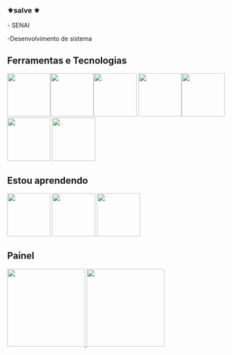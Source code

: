 ### ⚜salve ⚜

<!--
**Jorgx1974/jorgx1974** is a ✨ _special_ ✨ repository because its `README.md` (this file) appears on your GitHub profile.



🔭 Atualmente estou deseempregrado
- 🌱 Atualmente estou aprendendo pogramação
- 👯 Procuro colaboração por enquanto nada
- 🤔 Estou procurando ajuda com a vida
- 💬 Pergunte-me sobre jogos e filmes
- 📫 Como chegar até mim: converse

- ⚡ Curiosidade: calmo
-->- SENAI 
-Desenvolvimento de sistema

## Ferramentas e Tecnologias

<img src="https://cdn.jsdelivr.net/gh/devicons/devicon/icons/github/github-original.svg" width="100" height="100" /><img src="https://cdn.jsdelivr.net/gh/devicons/devicon/icons/vscode/vscode-original.svg" width="100" height="100" /><img src="https://cdn.jsdelivr.net/gh/devicons/devicon@latest/icons/figma/figma-original.svg" width="100" height="100" /> <img src="https://cdn.jsdelivr.net/gh/devicons/devicon/icons/html5/html5-original-wordmark.svg" width="100" height="100"/><img src="https://cdn.jsdelivr.net/gh/devicons/devicon/icons/css3/css3-original-wordmark.svg" width="100" height="100"/>   <img src="https://cdn.jsdelivr.net/gh/devicons/devicon@latest/icons/javascript/javascript-original.svg"  width="100" height="100" />   <img src="https://cdn.jsdelivr.net/gh/devicons/devicon@latest/icons/java/java-original-wordmark.svg" width="100" height="100" />
          
          
          
                    

## Estou aprendendo 
 <img src="https://cdn.jsdelivr.net/gh/devicons/devicon@latest/icons/mysql/mysql-original-wordmark.svg" width="100" height="100" /> <img src="https://cdn.jsdelivr.net/gh/devicons/devicon@latest/icons/json/json-original.svg"  width="100" height="100" /> <img src="https://cdn.jsdelivr.net/gh/devicons/devicon@latest/icons/androidstudio/androidstudio-original-wordmark.svg"  width="100" height="100" />
          
          
          

## Painel

<div> 
<a href="https://github.com/Jorgx1974"> 
<img height="180em" src="https://github-readme-stats.vercel.app/api/top-langs/?username=Jorgx1974&layout=compact&langs_count=7&theme=dracula"/> 
<img height="180em" src="https://github-readme-stats.vercel.app/api?username=Jorgx1974&show_icons=true&theme=dracula&include_all_commits=true&count_private=true"/> 
</div>
    
